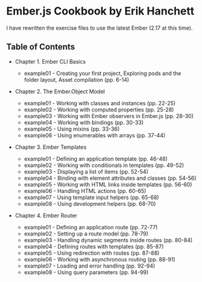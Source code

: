 # Ember.js Cookbook by Erik Hanchett

I have rewritten the exercise files to use the latest Ember (2.17 at this time).

## Table of Contents

- Chapter 1. Ember CLI Basics

    - example01 - Creating your first project, Exploring pods and the folder layout, Asset compilation (pp. 6-14)

- Chapter 2. The Ember.Object Model

    - example01 - Working with classes and instances (pp. 22-25)
    - example02 - Working with computed properties (pp. 25-28)
    - example03 - Working with Ember observers in Ember.js (pp. 28-30)
    - example04 - Working with bindings (pp. 30-33)
    - example05 - Using mixins (pp. 33-36)
    - example06 - Using enumerables with arrays (pp. 37-44)

- Chapter 3. Ember Templates

    - example01 - Defining an application template (pp. 46-48)
    - example02 - Working with conditionals in templates (pp. 49-52)
    - example03 - Displaying a list of items (pp. 52-54)
    - example04 - Binding with element attributes and classes (pp. 54-56)
    - example05 - Working with HTML links inside templates (pp. 56-60)
    - example06 - Handling HTML actions (pp. 60-65)
    - example07 - Using template input helpers (pp. 65-68)
    - example08 - Using development helpers (pp. 68-70)

- Chapter 4. Ember Router

    - example01 - Defining an application route (pp. 72-77)
    - example02 - Setting up a route model (pp. 78-79)
    - example03 - Handling dynamic segments inside routes (pp. 80-84)
    - example04 - Defining routes with templates (pp. 85-87)
    - example05 - Using redirection with routes (pp. 87-88)
    - example06 - Working with asynchronous routing (pp. 88-91)
    - example07 - Loading and error handling (pp. 92-94)
    - example08 - Using query parameters (pp. 94-99)